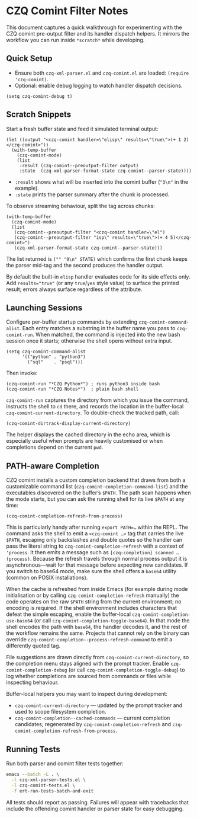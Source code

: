 # CZQ Comint Filter Notes

This document captures a quick walkthrough for experimenting with the CZQ
comint pre-output filter and its handler dispatch helpers.  It mirrors the
workflow you can run inside `*scratch*` while developing.

## Quick Setup
- Ensure both `czq-xml-parser.el` and `czq-comint.el` are loaded: `(require 'czq-comint)`.
- Optional: enable debug logging to watch handler dispatch decisions.

```elisp
(setq czq-comint-debug t)
```

## Scratch Snippets

Start a fresh buffer state and feed it simulated terminal output:

```elisp
(let ((output "<czq-comint handler=\"elisp\" results=\"true\">(+ 1 2)</czq-comint>"))
  (with-temp-buffer
    (czq-comint-mode)
    (list
     :result (czq-comint--preoutput-filter output)
     :state  (czq-xml-parser-format-state czq-comint--parser-state))))
```

- `:result` shows what will be inserted into the comint buffer (`"3\n"` in the example).
- `:state` prints the parser summary after the chunk is processed.

To observe streaming behaviour, split the tag across chunks:

```elisp
(with-temp-buffer
  (czq-comint-mode)
  (list
   (czq-comint--preoutput-filter "<czq-comint handler=\"el")
   (czq-comint--preoutput-filter "isp\" results=\"true\">(+ 4 5)</czq-comint>")
   (czq-xml-parser-format-state czq-comint--parser-state)))
```

The list returned is `("" "9\n" STATE)` which confirms the first chunk keeps
the parser mid-tag and the second produces the handler output.

By default the built-in `elisp` handler evaluates code for its side effects only.
Add `results="true"` (or any `true`/`yes` style value) to surface the printed
result; errors always surface regardless of the attribute.

## Launching Sessions

Configure per-buffer startup commands by extending
`czq-comint-command-alist`.  Each entry matches a substring in the buffer
name you pass to `czq-comint-run`.  When matched, the command is injected into
the new bash session once it starts; otherwise the shell opens without extra
input.

```elisp
(setq czq-comint-command-alist
      '(("python" . "python3")
        ("sql"    . "psql")))
```

Then invoke:

```elisp
(czq-comint-run "*CZQ Python*") ; runs python3 inside bash
(czq-comint-run "*CZQ Notes*")  ; plain bash shell
```

`czq-comint-run` captures the directory from which you issue the command,
instructs the shell to `cd` there, and records the location in the buffer-local
`czq-comint-current-directory`.  To double-check the tracked path, call:

```elisp
(czq-comint-dirtrack-display-current-directory)
```

The helper displays the cached directory in the echo area, which is especially
useful when prompts are heavily customised or when completions depend on the
current `pwd`.

## PATH-aware Completion

CZQ comint installs a custom completion backend that draws from both a
customizable command list (`czq-comint-completion-command-list`) and the
executables discovered on the buffer’s `$PATH`.  The path scan happens when the
mode starts, but you can ask the running shell for its live `$PATH` at any time:

```elisp
(czq-comint-completion-refresh-from-process)
```

This is particularly handy after running `export PATH=…` within the REPL.  The
command asks the shell to emit a `<czq-comint …>` tag that carries the live
`$PATH`, escaping only backslashes and double quotes so the handler can pass the
literal string to `czq-comint-completion-refresh` with a context of `'process`.
It then emits a message
such as `[czq-completion] scanned … (process)`.  Because the refresh travels
through normal process output it is asynchronous—wait for that message before
expecting new candidates.  If you switch to base64 mode, make sure the shell
offers a `base64` utility (common on POSIX installations).

When the cache is refreshed from inside Emacs (for example during mode
initialisation or by calling `czq-comint-completion-refresh` manually) the code
operates on the raw `$PATH` string from the current environment; no encoding is
required.  If the shell environment includes characters that defeat the simple
escaping, enable the buffer-local
`czq-comint-completion-use-base64` (or call
`czq-comint-completion-toggle-base64`).  In that mode the shell encodes the path
with `base64`, the handler decodes it, and the rest of the workflow remains the
same.  Projects that cannot rely on the binary can override
`czq-comint-completion--process-refresh-command` to emit a differently quoted
tag.

File suggestions are
drawn directly from `czq-comint-current-directory`, so the completion menu stays
aligned with the prompt tracker.  Enable
`czq-comint-completion-debug` (or call
`czq-comint-completion-toggle-debug`) to log whether completions are sourced
from commands or files while inspecting behaviour.

Buffer-local helpers you may want to inspect during development:

- `czq-comint-current-directory` — updated by the prompt tracker and used to
  scope filesystem completion.
- `czq-comint-completion--cached-commands` — current completion candidates;
  regenerated by `czq-comint-completion-refresh` and
  `czq-comint-completion-refresh-from-process`.

## Running Tests

Run both parser and comint filter tests together:

```sh
emacs --batch -L . \
  -l czq-xml-parser-tests.el \
  -l czq-comint-tests.el \
  -f ert-run-tests-batch-and-exit
```

All tests should report as passing.  Failures will appear with tracebacks that
include the offending comint handler or parser state for easy debugging.
